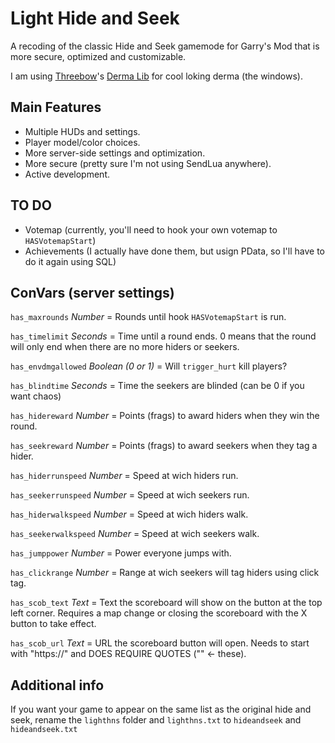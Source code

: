 # Light Hide and Seek

A recoding of the classic Hide and Seek gamemode for Garry's Mod that is more secure, optimized and customizable.

I am using [Threebow](https://www.threebow.com/)'s [Derma Lib](https://threebow.gitbooks.io/tdlib/) for cool loking derma (the windows).

## Main Features

* Multiple HUDs and settings.
* Player model/color choices.
* More server-side settings and optimization.
* More secure (pretty sure I'm not using SendLua anywhere).
* Active development.

## TO DO
* Votemap (currently, you'll need to hook your own votemap to `HASVotemapStart`)
* Achievements (I actually have done them, but usign PData, so I'll have to do it again using SQL)

## ConVars (server settings)

`has_maxrounds`  *Number* = Rounds until hook `HASVotemapStart` is run.

`has_timelimit` *Seconds* = Time until a round ends. 0 means that the round will only end when there are no more hiders or seekers.

`has_envdmgallowed` *Boolean (0 or 1)* = Will `trigger_hurt` kill players?

`has_blindtime` *Seconds* = Time the seekers are blinded (can be 0 if you want chaos)

`has_hidereward` *Number* = Points (frags) to award hiders when they win the round.

`has_seekreward` *Number* = Points (frags) to award seekers when they tag a hider.

`has_hiderrunspeed` *Number* = Speed at wich hiders run.

`has_seekerrunspeed` *Number* = Speed at wich seekers run.

`has_hiderwalkspeed` *Number* = Speed at wich hiders walk.

`has_seekerwalkspeed` *Number* = Speed at wich seekers walk.

`has_jumppower` *Number* = Power everyone jumps with.

`has_clickrange` *Number* = Range at wich seekers will tag hiders using click tag.

`has_scob_text` *Text* = Text the scoreboard will show on the button at the top left corner. Requires a map change or closing the scoreboard with the X button to take effect.

`has_scob_url` *Text* = URL the scoreboard button will open. Needs to start with "https://" and DOES REQUIRE QUOTES ("" <- these).

## Additional info

If you want your game to appear on the same list as the original hide and seek, rename the `lighthns` folder and `lighthns.txt` to `hideandseek` and `hideandseek.txt`